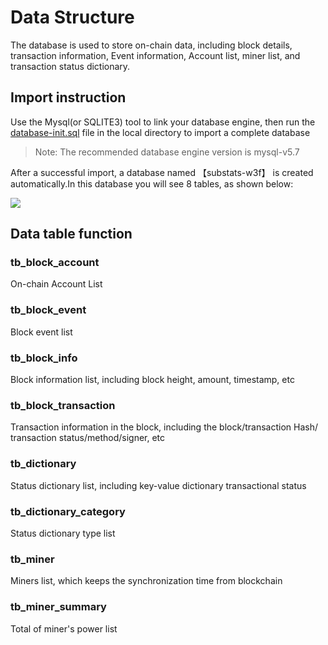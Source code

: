 # Data Structure

The database is used to store on-chain data, including block details, transaction information, Event information, Account list, miner list, and transaction status dictionary.

##  Import instruction

Use the Mysql(or SQLITE3) tool to link your database engine, then run the [database-init.sql](database-init.sql) file in the local directory to import a complete database

> Note: The recommended database engine version is mysql-v5.7

After a successful import, a database named 【substats-w3f】 is created automatically.In this database you will see 8 tables, as shown below:

![](./img/database.png)


## Data table function

### tb_block_account

On-chain Account List

### tb_block_event

Block event list

### tb_block_info

Block information list, including block height, amount, timestamp, etc

### tb_block_transaction

Transaction information in the block, including the block/transaction Hash/ transaction status/method/signer, etc

### tb_dictionary

Status dictionary list, including key-value dictionary transactional status

### tb_dictionary_category

Status dictionary type list

### tb_miner

Miners list, which keeps the synchronization time from blockchain

### tb_miner_summary

Total of miner's power list